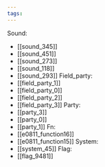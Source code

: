 ```yaml
---
tags:
---
```

Sound:
- [[sound_345]]
- [[sound_451]]
- [[sound_273]]
- [[sound_118]]
- [[sound_293]]
Field_party:
- [[field_party_1]]
- [[field_party_0]]
- [[field_party_2]]
- [[field_party_3]]
Party:
- [[party_3]]
- [[party_0]]
- [[party_1]]
Fn:
- [[e0811_function16]]
- [[e0811_function15]]
System:
- [[system_45]]
Flag:
- [[flag_9481]]
